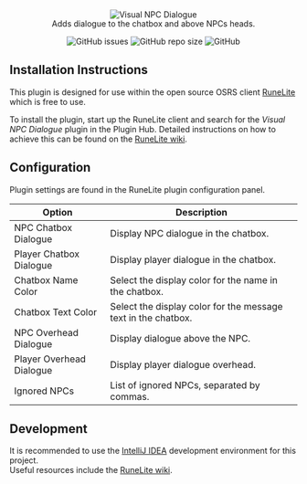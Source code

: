 <div style="text-align:center; margin-top:10px;">
  <div style="margin-bottom:-15px">    
    <img src="https://github.com/NODDZY/audiovisual-npc-dialogue/assets/40918636/5b927c00-6b90-4ebe-a979-8f8afd5c7c91" alt="Visual NPC Dialogue">
  </div>

  <p>Adds dialogue to the chatbox and above NPCs heads.</p>

  <img alt="GitHub issues" src="https://img.shields.io/github/issues-raw/NODDZY/audiovisual-npc-dialogue">
  <img alt="GitHub repo size" src="https://img.shields.io/github/repo-size/NODDZY/audiovisual-npc-dialogue">
  <img alt="GitHub" src="https://img.shields.io/github/license/NODDZY/audiovisual-npc-dialogue">
</div>

## Installation Instructions
This plugin is designed for use within the open source OSRS client [RuneLite](https://runelite.net/) which is free to use.

To install the plugin, start up the RuneLite client and search for the *Visual NPC Dialogue* plugin in the Plugin Hub.
Detailed instructions on how to achieve this can be found on the [RuneLite wiki](https://github.com/runelite/runelite/wiki/Information-about-the-Plugin-Hub).

## Configuration
Plugin settings are found in the RuneLite plugin configuration panel.

| Option                   | Description                                                   |
|--------------------------|---------------------------------------------------------------|
| NPC Chatbox Dialogue     | Display NPC dialogue in the chatbox.                          |
| Player Chatbox Dialogue  | Display player dialogue in the chatbox.                       |
| Chatbox Name Color       | Select the display color for the name in the chatbox.         |
| Chatbox Text Color       | Select the display color for the message text in the chatbox. |
| NPC Overhead Dialogue    | Display dialogue above the NPC.                               |
| Player Overhead Dialogue | Display player dialogue overhead.                             |
| Ignored NPCs             | List of ignored NPCs, separated by commas.                    |

## Development
It is recommended to use the [IntelliJ IDEA](https://www.jetbrains.com/idea/) development environment for this project.\
Useful resources include the [RuneLite wiki](https://github.com/runelite/runelite/wiki).
